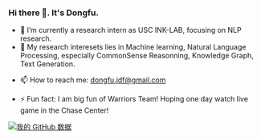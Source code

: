 ### Hi there 👋. It's Dongfu.

- 🔭 I’m currently a research intern as USC INK-LAB, focusing on NLP research.
- 🌱 My research interesets lies in Machine learning, Natural Language Processing, especially CommonSense Reasonning, Knowledge Graph, Text Generation. 
<!-- - 👯 I’m looking to collaborate on ... -->
<!-- - 🤔 I’m looking for help with ... -->
<!-- - 💬 Ask me about ... -->
- 📫 How to reach me: dongfu.jdf@gmail.com
<!-- - 😄 Pronouns: ... -->
- ⚡ Fun fact: I am big fun of Warriors Team! Hoping one day watch live game in the Chase Center!


[![我的 GitHub 数据](https://github-readme-stats.vercel.app/api?username=jdf-prog)]()
